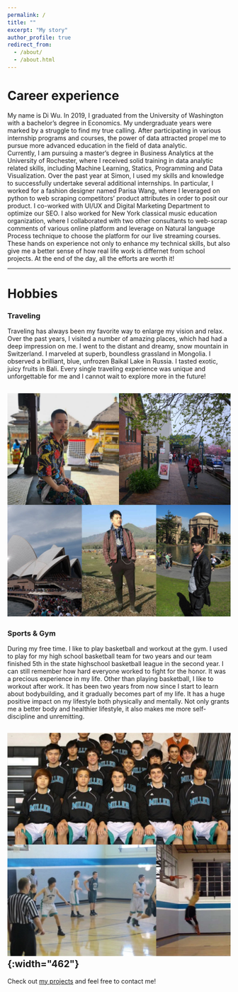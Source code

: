 ```yaml
---
permalink: /
title: ""
excerpt: "My story"
author_profile: true
redirect_from: 
  - /about/
  - /about.html
---
```


# Career experience

My name is Di Wu. In 2019, I graduated from the University of Washington with a bachelor’s degree in Economics. My undergraduate years were marked by a struggle to find my true calling. After participating in various internship programs and courses, the power of data attracted propel me to pursue more advanced education in the field of data analytic.  
Currently, I am pursuing a master’s degree in Business Analytics at the University of Rochester, where I received solid training in data analytic related skills, including Machine Learning, Statics, Programming and Data Visualization. Over the past year at Simon, I used my skills and knowledge to successfully undertake several additional internships. In particular, I worked for a fashion designer named Parisa Wang, where I leveraged on python to web scraping competitors’ product attributes in order to posit our product. I co-worked with UI/UX and Digital Marketing Department to optimize our SEO. I also worked for New York classical music education organization, where I collaborated with two other consultants to web-scrap comments of various online platform and leverage on Natural language Process technique to choose the platform for our live streaming courses. These hands on experience not only to enhance my technical skills, but also give me a better sense of how real life work is differnet from school projects. At the end of the day, all the efforts are worth it!


--- 

# Hobbies
### Traveling 

Traveling has always been my favorite way to enlarge my vision and relax. Over the past years, I visited a number of amazing places, which had had a deep impression on me. I went to the distant and dreamy, snow mountain in Switzerland. I marveled at superb, boundless grassland in Mongolia. I observed a brilliant, blue, unfrozen Baikal Lake in Russia. I tasted exotic, juicy fruits in Bali. Every single traveling experience was unique and unforgettable for me and I cannot wait to explore more in the future!

![](/images/travel.jpg)
--- 

### Sports & Gym
During my free time. I like to play basketball and workout at the gym. I used to play for my high school basketball team for two years and our team finished 5th in the state highschool basketball league in the second year.  I can still remember how hard everyone worked to fight for the honor. It was a precious experience in my life. 
Other than playing basketball, I like to workout after work. It has been two years from now since I start to learn about bodybuilding, and it gradually becomes part of my life. It has a huge positive impact on my lifestyle both physically and mentally. Not only grants me a better body and healthier lifestyle, it also makes me more self-discipline and unremitting. 

![](/images/basketball.jpg){:width="462"}
--- 


Check out [my projects](https://diwu437.github.io/portfolio/) and feel free to contact me!
